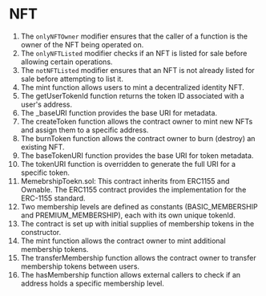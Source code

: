 # NFT
1. The `onlyNFTOwner` modifier ensures that the caller of a function is the owner of the NFT being operated on.
2. The `onlyNFTListed` modifier checks if an NFT is listed for sale before allowing certain operations.
3. The `notNFTListed` modifier ensures that an NFT is not already listed for sale before attempting to list it.
4. The mint function allows users to mint a decentralized identity NFT.
5. The getUserTokenId function returns the token ID associated with a user's address.
6. The _baseURI function provides the base URI for metadata.
7. The createToken function allows the contract owner to mint new NFTs and assign them to a specific address.
8. The burnToken function allows the contract owner to burn (destroy) an existing NFT.
9. The baseTokenURI function provides the base URI for token metadata.
10. The tokenURI function is overridden to generate the full URI for a specific token.
11. MemebrshipToekn.sol: This contract inherits from ERC1155 and Ownable. The ERC1155 contract provides the implementation for the ERC-1155 standard.
12. Two membership levels are defined as constants (BASIC_MEMBERSHIP and PREMIUM_MEMBERSHIP), each with its own unique tokenId.
13. The contract is set up with initial supplies of membership tokens in the constructor.
14. The mint function allows the contract owner to mint additional membership tokens.
15. The transferMembership function allows the contract owner to transfer membership tokens between users.
16. The hasMembership function allows external callers to check if an address holds a specific membership level.
